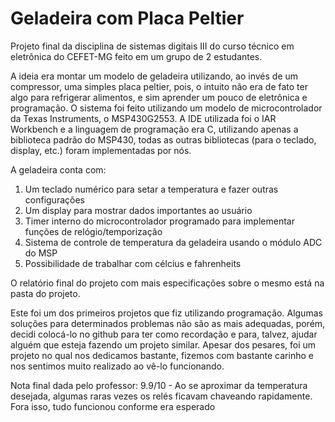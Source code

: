 # Geladeira com Placa Peltier

Projeto final da disciplina de sistemas digitais III do curso técnico em eletrônica do CEFET-MG feito em um grupo de 2 estudantes.

A ideia era montar um modelo de geladeira utilizando, ao invés de um compressor, uma simples placa peltier, pois, o intuito não era de fato ter algo para refrigerar 
alimentos, e sim aprender um pouco de eletrônica e programação. O sistema foi feito utilizando um modelo de microcontrolador da Texas Instruments, o
MSP430G2553. A IDE utilizada foi o IAR Workbench e a linguagem de programação era C, utilizando apenas a biblioteca padrão do MSP430, todas as outras bibliotecas (para o teclado, display, etc.) foram implementadas por nós.

A geladeira conta com:
  1. Um teclado numérico para setar a temperatura e fazer outras configurações
  2. Um display para mostrar dados importantes ao usuário
  3. Timer interno do microcontrolador programado para implementar funções de relógio/temporização
  4. Sistema de controle de temperatura da geladeira usando o módulo ADC do MSP
  5. Possibilidade de trabalhar com célcius e fahrenheits
 
O relatório final do projeto com mais especificações sobre o mesmo está na pasta do projeto.

Este foi um dos primeiros projetos que fiz utilizando programação. Algumas soluções para determinados 
problemas não são as mais adequadas, porém, decidi colocá-lo no github para ter como recordação e para, talvez, ajudar alguém que esteja fazendo um projeto similar. 
Apesar dos pesares, foi um projeto no qual nos dedicamos bastante, fizemos com bastante carinho e nos sentimos muito realizado ao vê-lo funcionando. 

Nota final dada pelo professor: 9.9/10 - Ao se aproximar da temperatura desejada, algumas raras vezes os relés ficavam chaveando rapidamente. Fora isso, tudo
funcionou conforme era esperado
